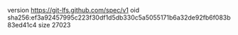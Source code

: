 version https://git-lfs.github.com/spec/v1
oid sha256:ef3a92457995c223f30df1d5db330c5a5055171b6a32de92fb6f083b83ed41c4
size 27023
